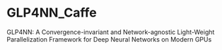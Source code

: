 # GLP4NN_Caffe
GLP4NN: A Convergence-invariant and Network-agnostic Light-Weight Parallelization Framework for Deep Neural Networks on  Modern GPUs
